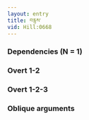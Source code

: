 ```yaml
---
layout: entry
title: བརྙས་
vid: Hill:0668
---
```

### Dependencies (N = 1)


### Overt 1-2


### Overt 1-2-3


### Oblique arguments
